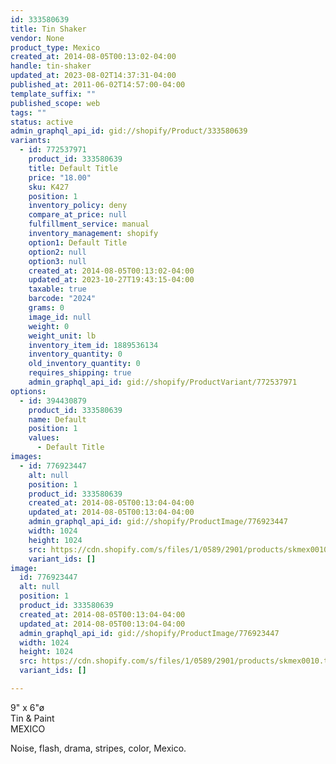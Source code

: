 ```yaml
---
id: 333580639
title: Tin Shaker
vendor: None
product_type: Mexico
created_at: 2014-08-05T00:13:02-04:00
handle: tin-shaker
updated_at: 2023-08-02T14:37:31-04:00
published_at: 2011-06-02T14:57:00-04:00
template_suffix: ""
published_scope: web
tags: ""
status: active
admin_graphql_api_id: gid://shopify/Product/333580639
variants:
  - id: 772537971
    product_id: 333580639
    title: Default Title
    price: "18.00"
    sku: K427
    position: 1
    inventory_policy: deny
    compare_at_price: null
    fulfillment_service: manual
    inventory_management: shopify
    option1: Default Title
    option2: null
    option3: null
    created_at: 2014-08-05T00:13:02-04:00
    updated_at: 2023-10-27T19:43:15-04:00
    taxable: true
    barcode: "2024"
    grams: 0
    image_id: null
    weight: 0
    weight_unit: lb
    inventory_item_id: 1889536134
    inventory_quantity: 0
    old_inventory_quantity: 0
    requires_shipping: true
    admin_graphql_api_id: gid://shopify/ProductVariant/772537971
options:
  - id: 394430879
    product_id: 333580639
    name: Default
    position: 1
    values:
      - Default Title
images:
  - id: 776923447
    alt: null
    position: 1
    product_id: 333580639
    created_at: 2014-08-05T00:13:04-04:00
    updated_at: 2014-08-05T00:13:04-04:00
    admin_graphql_api_id: gid://shopify/ProductImage/776923447
    width: 1024
    height: 1024
    src: https://cdn.shopify.com/s/files/1/0589/2901/products/skmex0010.tif.jpeg?v=1407211984
    variant_ids: []
image:
  id: 776923447
  alt: null
  position: 1
  product_id: 333580639
  created_at: 2014-08-05T00:13:04-04:00
  updated_at: 2014-08-05T00:13:04-04:00
  admin_graphql_api_id: gid://shopify/ProductImage/776923447
  width: 1024
  height: 1024
  src: https://cdn.shopify.com/s/files/1/0589/2901/products/skmex0010.tif.jpeg?v=1407211984
  variant_ids: []

---
```


9" x 6"ø  
Tin & Paint  
MEXICO

Noise, flash, drama, stripes, color, Mexico.